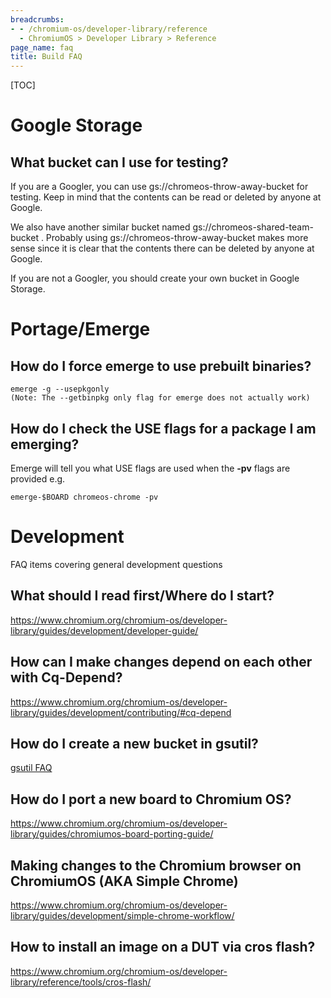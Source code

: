 ```yaml
---
breadcrumbs:
- - /chromium-os/developer-library/reference
  - ChromiumOS > Developer Library > Reference
page_name: faq
title: Build FAQ
---
```


[TOC]

# Google Storage

## What bucket can I use for testing?

If you are a Googler, you can use gs://chromeos-throw-away-bucket for testing.
Keep in mind that the contents can be read or deleted by anyone at Google.

We also have another similar bucket named gs://chromeos-shared-team-bucket .
Probably using gs://chromeos-throw-away-bucket makes more sense since it is
clear that the contents there can be deleted by anyone at Google.

If you are not a Googler, you should create your own bucket in Google Storage.

# Portage/Emerge

## How do I force emerge to use prebuilt binaries?

```none
emerge -g --usepkgonly
(Note: The --getbinpkg only flag for emerge does not actually work)
```

## How do I check the USE flags for a package I am emerging?

Emerge will tell you what USE flags are used when the **-pv** flags are provided
e.g.

```none
emerge-$BOARD chromeos-chrome -pv
```

# Development

FAQ items covering general development questions

## What should I read first/Where do I start?

<https://www.chromium.org/chromium-os/developer-library/guides/development/developer-guide/>

## How can I make changes depend on each other with Cq-Depend?

<https://www.chromium.org/chromium-os/developer-library/guides/development/contributing/#cq-depend>

## How do I create a new bucket in gsutil?

[gsutil FAQ](/chromium-os/developer-library/reference/tools/gsutil/#FAQ)

## How do I port a new board to Chromium OS?

<https://www.chromium.org/chromium-os/developer-library/guides/chromiumos-board-porting-guide/>

## Making changes to the Chromium browser on ChromiumOS (AKA Simple Chrome)

<https://www.chromium.org/chromium-os/developer-library/guides/development/simple-chrome-workflow/>

## How to install an image on a DUT via cros flash?

<https://www.chromium.org/chromium-os/developer-library/reference/tools/cros-flash/>
